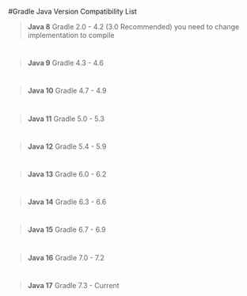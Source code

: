 #Gradle Java Version Compatibility List

>**Java 8** 
>Gradle 2.0 - 4.2 (3.0 Recommended) you need to change implementation to compile

>#

>**Java 9** 
>Gradle 4.3 - 4.6 

>#

>**Java 10** 
>Gradle 4.7 - 4.9

>#

>**Java 11** 
>Gradle 5.0 - 5.3

>#

>**Java 12** 
>Gradle 5.4 - 5.9

>#

>**Java 13** 
>Gradle 6.0 - 6.2

>#

>**Java 14** 
>Gradle 6.3 - 6.6

>#

>**Java 15** 
>Gradle 6.7 - 6.9


>#

>**Java 16** 
>Gradle 7.0 - 7.2

>#

>**Java 17** 
>Gradle 7.3 - Current



